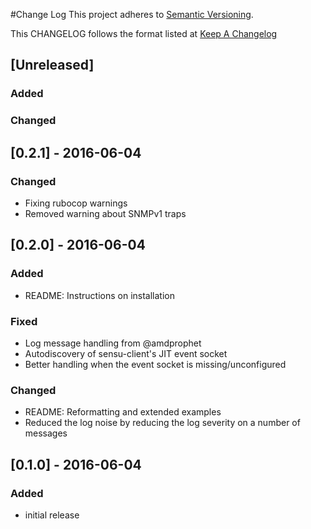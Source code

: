 #Change Log
This project adheres to [Semantic Versioning](http://semver.org/).

This CHANGELOG follows the format listed at [Keep A Changelog](http://keepachangelog.com/)

## [Unreleased]
### Added

### Changed

## [0.2.1] - 2016-06-04
### Changed
- Fixing rubocop warnings
- Removed warning about SNMPv1 traps

## [0.2.0] - 2016-06-04
### Added
- README: Instructions on installation

### Fixed
- Log message handling from @amdprophet
- Autodiscovery of sensu-client's JIT event socket
- Better handling when the event socket is missing/unconfigured


### Changed
- README: Reformatting and extended examples
- Reduced the log noise by reducing the log severity on a number of messages



## [0.1.0] - 2016-06-04
### Added
- initial release
